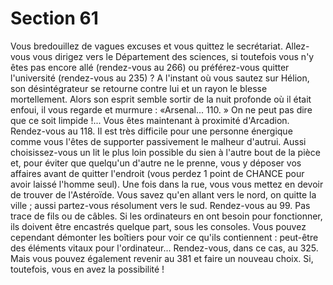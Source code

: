 # Section 61

Vous bredouillez de vagues excuses et vous quittez le secrétariat.
Allez-vous vous dirigez vers le Département des sciences, si
toutefois vous n'y êtes pas encore allé (rendez-vous au 266) ou
préférez-vous quitter l'université (rendez-vous au 235) ?
A l'instant où vous sautez sur Hélion, son désintégrateur se
retourne contre lui et un rayon le blesse mortellement. Alors son
esprit semble sortir de la nuit profonde où il était enfoui, il vous
regarde et murmure : «Arsenal... 110. » On ne peut pas dire que
ce soit limpide !... Vous êtes maintenant à proximité d'Arcadion.
Rendez-vous au 118.
Il est très difficile pour une personne énergique comme vous
l'êtes de supporter passivement le malheur d'autrui. Aussi
choisissez-vous un lit le plus loin possible du sien à l'autre bout
de la pièce et, pour éviter que quelqu'un d'autre ne le prenne,
vous y déposer vos affaires avant de quitter l'endroit (vous
perdez 1 point de CHANCE pour avoir laissé l'homme seul).
Une fois dans la rue, vous vous mettez en devoir de trouver de
l'Astéroïde. Vous savez qu'en allant vers le nord, on quitte la ville
; aussi partez-vous résolument vers le sud. Rendez-vous au 99.
Pas trace de fils ou de câbles. Si les ordinateurs en ont besoin
pour fonctionner, ils doivent être encastrés quelque part, sous les
consoles. Vous pouvez cependant démonter les boîtiers pour voir
ce qu'ils contiennent : peut-être des éléments vitaux pour
l'ordinateur... Rendez-vous, dans ce cas, au 325. Mais vous
pouvez également revenir au 381 et faire un nouveau choix. Si,
toutefois, vous en avez la possibilité !